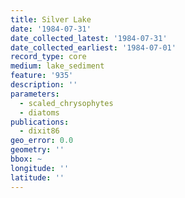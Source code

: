 ```yaml
---
title: Silver Lake
date: '1984-07-31'
date_collected_latest: '1984-07-31'
date_collected_earliest: '1984-07-01'
record_type: core
medium: lake_sediment
feature: '935'
description: ''
parameters:
  - scaled_chrysophytes
  - diatoms
publications:
  - dixit86
geo_error: 0.0
geometry: ''
bbox: ~
longitude: ''
latitude: ''
---
```

